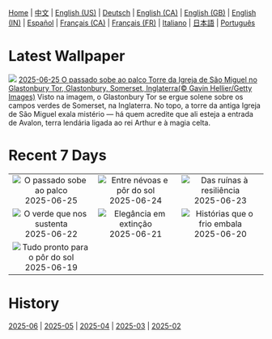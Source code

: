 [Home](../README.md) | [中文](zh-CN.md) | [English (US)](en-US.md) | [Deutsch](de-DE.md) | [English (CA)](en-CA.md) | [English (GB)](en-GB.md) | [English (IN)](en-IN.md) | [Español](es-ES.md) | [Français (CA)](fr-CA.md) | [Français (FR)](fr-FR.md) | [Italiano](it-IT.md) | [日本語](ja-JP.md) | [Português](pt-BR.md)

# Latest Wallpaper
![](https://www.bing.com/th?id=OHR.GlastonburyScenic_PT-BR6042557726_UHD.jpg)
[2025-06-25 O passado sobe ao palco Torre da Igreja de São Miguel no Glastonbury Tor, Glastonbury, Somerset, Inglaterra(© Gavin Hellier/Getty Images)](https://www.bing.com/th?id=OHR.GlastonburyScenic_PT-BR6042557726_UHD.jpg)
Visto na imagem, o Glastonbury Tor se ergue solene sobre os campos verdes de Somerset, na Inglaterra. No topo, a torre da antiga Igreja de São Miguel exala mistério — há quem acredite que ali esteja a entrada de Avalon, terra lendária ligada ao rei Arthur e à magia celta.

# Recent 7 Days
|  |  |  |
|:---:|:---:|:---:|
| ![](https://www.bing.com/th?id=OHR.GlastonburyScenic_PT-BR6042557726_400x240.jpg "O passado sobe ao palco") 2025-06-25 | ![](https://www.bing.com/th?id=OHR.Araraquara_PT-BR8567454542_400x240.jpg "Entre névoas e pôr do sol") 2025-06-24 | ![](https://www.bing.com/th?id=OHR.DresdenElbe_PT-BR8840681682_400x240.jpg "Das ruínas à resiliência") 2025-06-23 |
| ![](https://www.bing.com/th?id=OHR.AmazonEcuador_PT-BR8954239087_400x240.jpg "O verde que nos sustenta") 2025-06-22 | ![](https://www.bing.com/th?id=OHR.SerengetiGiraffe_PT-BR2390228127_400x240.jpg "Elegância em extinção") 2025-06-21 | ![](https://www.bing.com/th?id=OHR.WinterBegins_PT-BR2647021709_400x240.jpg "Histórias que o frio embala") 2025-06-20 |
| ![](https://www.bing.com/th?id=OHR.IcelandSolstice_PT-BR2763816413_400x240.jpg "Tudo pronto para o pôr do sol") 2025-06-19 |  |  |

# History
[2025-06](../archives/wallpaper/pt-BR/w_2025_06.md) | [2025-05](../archives/wallpaper/pt-BR/w_2025_05.md) | [2025-04](../archives/wallpaper/pt-BR/w_2025_04.md) | [2025-03](../archives/wallpaper/pt-BR/w_2025_03.md) | [2025-02](../archives/wallpaper/pt-BR/w_2025_02.md)
